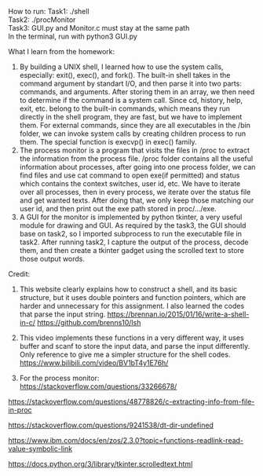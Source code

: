 How to run:
Task1: ./shell<br>
Task2: ./procMonitor<br>
Task3: GUI.py and Monitor.c must stay at the same path<br>
In the terminal, run with python3 GUI.py<br>

What I learn from the homework:<br>

1. By building a UNIX shell, I learned how to use the system calls, especially: exit(), exec(), and fork().
The built-in shell takes in the command argument by standart I/O, and then parse it into two parts: commands, and arguments. After storing them in an array, we then need to determine if the command is a system call. Since cd, history, help, exit, etc. belong to the built-in commands, which means they run directly in the shell program, they are fast, but we have to implement them. For external commands, since they are all executables in the /bin folder, we can invoke system calls by creating children process to run them. The special function is execvp() in exec() family.
2. The process monitor is a program that visits the files in /proc to extract the information from the process file. /proc folder contains all the useful information about processes, after going into one process folder, we can find files and use cat command to open exe(if permitted) and status which contains the context switches, user id, etc. We have to iterate over all processes, then in every process, we iterate over the status file and get wanted texts. After doing that, we only keep those matching our user id, and then print out the exe path stored in proc/.../exe.
3. A GUI for the monitor is implemented by python tkinter, a very useful module for drawing and GUI. As required by the task3, the GUI should base on task2, so I imported subprocess to run the executable file in task2. After running task2, I capture the output of the process, decode them,  and then create a tkinter gadget using the scrolled text to store those output words.

Credit:
1. This website clearly explains how to construct a shell, and its basic structure, but it uses double pointers and function pointers, which are harder and unnecessary for this assignment. I also learned the codes that parse the input string.
https://brennan.io/2015/01/16/write-a-shell-in-c/
https://github.com/brenns10/lsh

2. This video implements these functions in a very different way, it uses buffer and scanf to store the input data, and parse the input differently. Only reference to give me a simpler structure for the shell codes.
https://www.bilibili.com/video/BV1bT4y1E76h/

3. For the process monitor:
https://stackoverflow.com/questions/33266678/

https://stackoverflow.com/questions/48778826/c-extracting-info-from-file-in-proc

https://stackoverflow.com/questions/9241538/dt-dir-undefined

https://www.ibm.com/docs/en/zos/2.3.0?topic=functions-readlink-read-value-symbolic-link

https://docs.python.org/3/library/tkinter.scrolledtext.html
